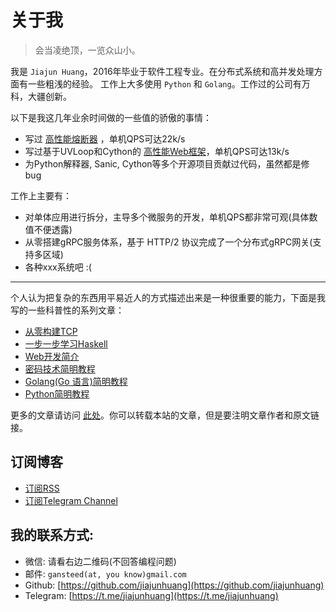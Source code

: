 # 关于我

> 会当凌绝顶，一览众山小。

我是 `Jiajun Huang`，2016年毕业于软件工程专业。在分布式系统和高并发处理方面有一些粗浅的经验。
工作上大多使用 `Python` 和 `Golang`。工作过的公司有万科，大疆创新。

以下是我这几年业余时间做的一些值的骄傲的事情：

- 写过 [高性能熔断器](https://github.com/jiajunhuang/guard) ，单机QPS可达22k/s
- 写过基于UVLoop和Cython的 [高性能Web框架](https://github.com/jiajunhuang/storm)，单机QPS可达13k/s
- 为Python解释器, Sanic, Cython等多个开源项目贡献过代码，虽然都是修bug

工作上主要有：

- 对单体应用进行拆分，主导多个微服务的开发，单机QPS都非常可观(具体数值不便透露)
- 从零搭建gRPC服务体系，基于 HTTP/2 协议完成了一个分布式gRPC网关(支持多区域)
- 各种xxx系统吧 :(

------

个人认为把复杂的东西用平易近人的方式描述出来是一种很重要的能力，下面是我写的一些科普性的系列文章：

- [从零构建TCP](https://jiajunhuang.com/articles/2017_08_12-tcp_ip.md.html)
- [一步一步学习Haskell](https://jiajunhuang.com/articles/2017_09_11-learn_you_a_haskell_part_1.md.html)
- [Web开发简介](https://jiajunhuang.com/articles/2017_10_19-web_dev_series.md.html)
- [密码技术简明教程](https://jiajunhuang.com/articles/2019_05_12-crypto.md.html)
- [Golang(Go 语言)简明教程](https://jiajunhuang.com/tutorial/golang/index.md)
- [Python简明教程](https://jiajunhuang.com/tutorial/python/index.md)

更多的文章请访问 [此处](https://jiajunhuang.com/archive)。你可以转载本站的文章，但是要注明文章作者和原文链接。

## 订阅博客

- [订阅RSS](https://jiajunhuang.com/rss)
- [订阅Telegram Channel](https://t.me/jiajunhuangcom)

## 我的联系方式:

- 微信: 请看右边二维码(不回答编程问题)
- 邮件: `gansteed(at, you know)gmail.com`
- Github: [https://github.com/jiajunhuang](https://github.com/jiajunhuang)
- Telegram: [https://t.me/jiajunhuang](https://t.me/jiajunhuang)
